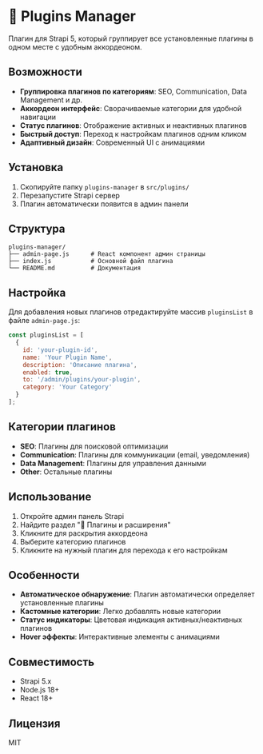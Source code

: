 # 🧩 Plugins Manager

Плагин для Strapi 5, который группирует все установленные плагины в одном месте с удобным аккордеоном.

## Возможности

- **Группировка плагинов по категориям**: SEO, Communication, Data Management и др.
- **Аккордеон интерфейс**: Сворачиваемые категории для удобной навигации
- **Статус плагинов**: Отображение активных и неактивных плагинов
- **Быстрый доступ**: Переход к настройкам плагинов одним кликом
- **Адаптивный дизайн**: Современный UI с анимациями

## Установка

1. Скопируйте папку `plugins-manager` в `src/plugins/`
2. Перезапустите Strapi сервер
3. Плагин автоматически появится в админ панели

## Структура

```
plugins-manager/
├── admin-page.js      # React компонент админ страницы
├── index.js           # Основной файл плагина
└── README.md          # Документация
```

## Настройка

Для добавления новых плагинов отредактируйте массив `pluginsList` в файле `admin-page.js`:

```javascript
const pluginsList = [
  {
    id: 'your-plugin-id',
    name: 'Your Plugin Name',
    description: 'Описание плагина',
    enabled: true,
    to: '/admin/plugins/your-plugin',
    category: 'Your Category'
  }
];
```

## Категории плагинов

- **SEO**: Плагины для поисковой оптимизации
- **Communication**: Плагины для коммуникации (email, уведомления)
- **Data Management**: Плагины для управления данными
- **Other**: Остальные плагины

## Использование

1. Откройте админ панель Strapi
2. Найдите раздел "🧩 Плагины и расширения"
3. Кликните для раскрытия аккордеона
4. Выберите категорию плагинов
5. Кликните на нужный плагин для перехода к его настройкам

## Особенности

- **Автоматическое обнаружение**: Плагин автоматически определяет установленные плагины
- **Кастомные категории**: Легко добавлять новые категории
- **Статус индикаторы**: Цветовая индикация активных/неактивных плагинов
- **Hover эффекты**: Интерактивные элементы с анимациями

## Совместимость

- Strapi 5.x
- Node.js 18+
- React 18+

## Лицензия

MIT 
